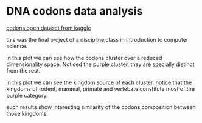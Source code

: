 # DNA codons data analysis

[codons open dataset from kaggle](https://www.kaggle.com/datasets/salikhussaini49/codon-usage)

this was the final project of a discipline class in introduction to computer science.

in this plot we can see how the codons cluster over a reduced dimensionality space. Noticed the purple cluster, they are specially distinct from the rest.
[](reports/3d_pca_cluster.png)

in this plot we can see the kingdom source of each cluster. notice that the kingdoms of rodent, mammal, primate and vertebate constitute most of the purple category.
[](reports/kingdom_kmean.png)

such results show interesting similarity of the codons composition between those kingdoms.
